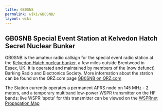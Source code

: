 ```yaml
---
title: GB0SNB
permalink: wiki/GB0SNB/
layout: wiki
---
```


GB0**SNB** Special Event Station at Kelvedon Hatch **S**ecret **N**uclear **B**unker
------------------------------------------------------------------------------------

GB0SNB is the amateur radio callsign for the special event radio station
at the [Kelvedon Hatch nuclear
bunker](http://www.secretnuclearbunker.com), a few miles outside
Brentwood in Essex, UK. It is operated and maintained by members of the
(now defunct) Barking Radio and Electronics Society. More information
about the station can be found on the QRZ.com page [GB0SNB on
QRZ.com](http://www.qrz.com/db/gb0snb).

The Station currently operates a permanent APRS node on 145 MHz - 2
meters, and a temporary multiband low-power WSPR transmitter on the HF
bands; live WSPR 'spots' for this transmitter can be viewed on the
[WSPRnet Propagation
Map](http://wsprnet.org/drupal/wsprnet/map&band=All&callsign=gb0snb&latitude=20&longitude=20&minutes=600)
